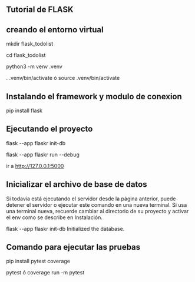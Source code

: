 ## Tutorial de FLASK
## creando el entorno virtual
mkdir flask_todolist

cd flask_todolist

python3 -m venv .venv 

. .venv/bin/activate ó source .venv/bin/activate

## Instalando el framework y modulo de conexion
pip install flask

## Ejecutando el proyecto
flask --app flaskr init-db

flask --app flaskr run --debug

ir a http://127.0.0.1:5000


## Inicializar el archivo de base de datos
Si todavía está ejecutando el servidor desde la página anterior, puede detener el servidor o ejecutar este comando en una nueva terminal. Si usa una terminal nueva, recuerde cambiar al directorio de su proyecto y activar el env como se describe en Instalación.

flask --app flaskr init-db
Initialized the database.

## Comando para ejecutar las pruebas
pip install pytest coverage

pytest ó coverage run -m pytest
